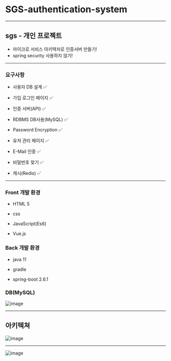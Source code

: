 # SGS-authentication-system
<hr>

## sgs - 개인 프로젝트

- 마이크로 서비스 아키텍처로 인증서버 만들기!
- spring security 사용하지 않기!

<hr>

### 요구사항

- 사용자 DB 설계 ✅

- 가입 로그인 페이지 ✅

- 인증 서버(API) ✅

- RDBMS DB사용(MySQL) ✅

- Password Encryption ✅

- 유저 관리 페이지 ✅

- E-Mail 인증 ✅

- 비밀번호 찾기 ✅

- 캐시(Redis) ✅

<hr>

### Front 개발 환경

- HTML 5

- css

- JavaScript(Es6)

- Vue.js


### Back 개발 환경

- java 11

- gradle

- spring-boot 2.6.1

### DB(MySQL)
![image](https://user-images.githubusercontent.com/66015002/146741560-a70db665-bd1b-4f21-be48-c6997968dbeb.png)


<hr>

## 아키텍쳐

![image](https://user-images.githubusercontent.com/66015002/146740098-b10fea6e-fa54-4d7f-af60-858c51e652a4.png)


<hr>

![image](https://user-images.githubusercontent.com/66015002/146742221-e40b8623-7074-4deb-a28f-07c5c14a5dd2.png)

